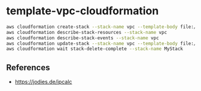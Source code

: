 # template-vpc-cloudformation


```bash
aws cloudformation create-stack --stack-name vpc --template-body file://vpc.yaml --parameters file://parameters.json
aws cloudformation describe-stack-resources --stack-name vpc
aws cloudformation describe-stack-events --stack-name vpc
aws cloudformation update-stack --stack-name vpc --template-body file://vpc.yaml --parameters file://parameters.json
aws cloudformation wait stack-delete-complete --stack-name MyStack
```

## References

- https://jodies.de/ipcalc